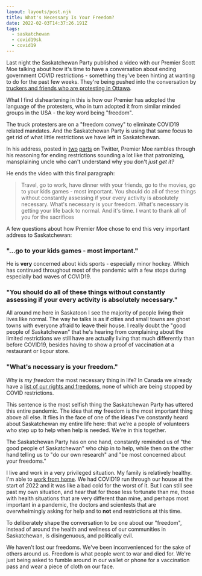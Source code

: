 ```yaml
---
layout: layouts/post.njk
title: What's Necessary Is Your Freedom?
date: 2022-02-03T14:37:26.191Z
tags:
  - saskatchewan
  - covid19sk
  - covid19
---
```

Last night the Saskatchewan Party published a video with our Premier Scott Moe talking about how it's time to have a conversation about ending government COVID restrictions - something they've been hinting at wanting to do for the past few weeks. They're being pushed into the conversation by [truckers and friends who are protesting in Ottawa](https://www.bbc.com/news/world-us-canada-60202050).

What I find disheartening in this is how our Premier has adopted the language of the protesters, who in turn adopted it from similar minded groups in the USA - the key word being "freedom".

The truck protesters are on a "freedom convey" to eliminate COVID19 related mandates. And the Saskatchewan Party is using that same focus to get rid of what little restrictions we have left in Saskatchewan.

In his address, posted in [two](https://twitter.com/premierscottmoe/status/1489045180745494529?s=21) [parts](https://twitter.com/premierscottmoe/status/1489045258553995265?s=21) on Twitter, Premier Moe rambles through his reasoning for ending restrictions sounding a lot like that patronizing, mansplaining uncle who can't understand why you don't *just get it?* 

He ends the video with this final paragraph:

> Travel, go to work, have dinner with your friends, go to the movies, go to your kids games - most important. You should do all of these things without constantly assessing if your every activity is absolutely necessary. What's necessary is your freedom. What's necessary is getting your life back to normal. And it's time. I want to thank all of you for the sacrifices

A few questions about how Premier Moe chose to end this very important address to Saskatchewan:

### "...go to your kids games - most important."

He is **very** concerned about kids sports - especially minor hockey. Which has continued throughout most of the pandemic with a few stops during especially bad waves of COVID19.

### "You should do all of these things without constantly assessing if your every activity is absolutely necessary."

All around me here in Saskatoon I see the majority of people living their lives like normal. The way he talks is as if cities and small towns are ghost towns with everyone afraid to leave their house. I really doubt the "good people of Saskatchewan" that he's hearing from complaining about the limited restrictions we still have are actually living that much differently than before COVID19, besides having to show a proof of vaccination at a restaurant or liqour store.

### "What's necessary is your freedom."

Why is *my freedom* the most necessary thing in life? In Canada we already have a [list of our rights and freedoms](https://www.canada.ca/en/immigration-refugees-citizenship/services/new-immigrants/learn-about-canada/human-rights/your-rights-freedoms.html), none of which are being stopped by COVID restrictions.

This sentence is the most selfish thing the Saskatchewan Party has uttered this entire pandemic. The idea that **my** freedom is the most important thing above all else. It flies in the face of one of the ideas I've constantly heard about Saskatchewan my entire life here: that we're a people of volunteers who step up to help when help is needed. We're in this together.

The Saskatchewan Party has on one hand, constantly reminded us of "the good people of Saskatchewan" who chip in to help, while then on the other hand telling us to "do our own research" and "be most concerned about your freedoms."

I live and work in a very privileged situation. My family is relatively healthy. I'm able to [work from home](https://www.lemonproductions.ca). We had COVID19 run through our house at the start of 2022 and it was like a bad cold for the worst of it. But I can still see past my own situation, and hear that for those less fortunate than me, those with health situations that are very different than mine, and perhaps most important in a pandemic, the doctors and scientests that are overwhelmingly asking for help and to **not** end restrictions at this time.

To deliberately shape the conversation to be one about our "freedom", instead of around the health and wellness of our communities in Saskatchewan, is disingenuous, and politically evil.

We haven't lost our freedoms. We've been inconvenienced for the sake of others around us. Freedom is what people went to war and died for. We're just being asked to fumble around in our wallet or phone for a vaccination pass and wear a piece of cloth on our face.